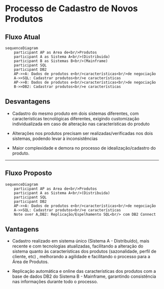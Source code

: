 # Processo de Cadastro de Novos Produtos

## Fluxo Atual

```mermaid
sequenceDiagram
    participant AP as Area de<br/>Produtos
    participant A as Sistema A<br/>(Distribuida)
    participant B as Sistemas B<br/>(Mainframe)
    participant SQL
    participant DB2
    AP->>A: Dados de produtos e<br/>características<br/>de negociação
    A->>SQL: Cadastrar produtos<br/>e características
    AP->>B: Dados de produtos e<br/>características<br/>de negociação
    B->>DB2: Cadastrar produtos<br/>e características
```

## Desvantagens

- Cadastro do mesmo produto em dois sistemas diferentes, com características tecnológicas diferentes, exigindo customização individualizada em caso de alteração nas características do produto

- Alterações nos produtos precisam ser realizadas/verificadas nos dois sistemas, podendo levar à inconsistências

- Maior complexidade e demora no processo de idealização/cadastro do produto.

---

## Fluxo Proposto

```mermaid
sequenceDiagram
    participant AP as Area de<br/>Produtos
    participant A as Sistema A<br/>(Distribuida)
    participant SQL
    participant DB2
    AP->>A: Dados de produtos e<br/>características<br/>de negociação
    A->>SQL: Cadastrar produtos<br/>e características
    Note over A,DB2: Replicação/Espelhamento SQL<br/> com DB2 Connect
```

## Vantagens

- Cadastro realizado em sistema único (Sistema A - Distribuído), mais recente e com tecnologias atualizadas, facilitando a alteração do sistema quanto às características dos produtos (sazonalidade, perfil de cliente, etc) , melhorando a agilidade e facilitando o processo para a Área de Produtos.

- Replicação automática e online das características dos produtos com a base de dados DB2 do Sistema B - Mainframe, garantindo consistência nas informações durante todo o processo.
